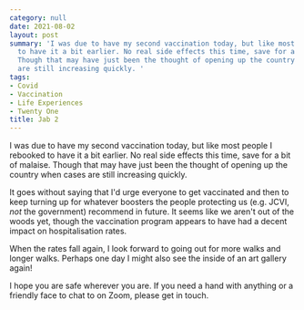 ```yaml
---
category: null
date: 2021-08-02
layout: post
summary: 'I was due to have my second vaccination today, but like most people I rebooked
  to have it a bit earlier. No real side effects this time, save for a bit of malaise.
  Though that may have just been the thought of opening up the country when cases
  are still increasing quickly. '
tags:
- Covid
- Vaccination
- Life Experiences
- Twenty One
title: Jab 2
---
```


I was due to have my second vaccination today, but like most people I rebooked to have it a bit earlier. No real side effects this time, save for a bit of malaise. Though that may have just been the thought of opening up the country when cases are still increasing quickly. 

It goes without saying that I'd urge everyone to get vaccinated and then to keep turning up for whatever boosters the people protecting us (e.g. JCVI, *not* the government) recommend in future. It seems like we aren't out of the woods yet, though the vaccination program appears to have had a decent impact on hospitalisation rates.

When the rates fall again, I look forward to going out for more walks and longer walks. Perhaps one day I might also see the inside of an art gallery again!

I hope you are safe wherever you are. If you need a hand with anything or a friendly face to chat to on Zoom, please get in touch.